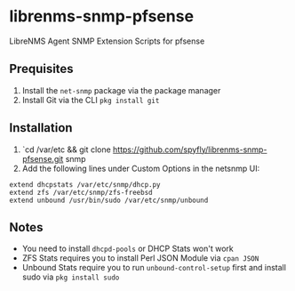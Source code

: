 # librenms-snmp-pfsense
LibreNMS Agent SNMP Extension Scripts for pfsense

## Prequisites
1. Install the `net-snmp` package via the package manager
2. Install Git via the CLI `pkg install git`

## Installation
1. `cd /var/etc && git clone https://github.com/spyfly/librenms-snmp-pfsense.git snmp
2. Add the following lines under Custom Options in the netsnmp UI: 
```
extend dhcpstats /var/etc/snmp/dhcp.py
extend zfs /var/etc/snmp/zfs-freebsd
extend unbound /usr/bin/sudo /var/etc/snmp/unbound
```

## Notes
- You need to install `dhcpd-pools` or DHCP Stats won't work
- ZFS Stats requires you to install Perl JSON Module via `cpan JSON`
- Unbound Stats require you to run `unbound-control-setup` first and install sudo via `pkg install sudo`
